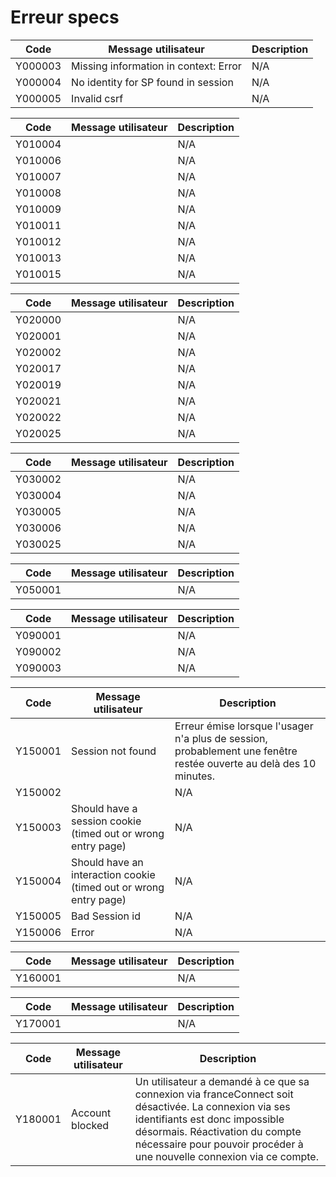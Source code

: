 # Erreur specs


| Code | Message utilisateur | Description |
|---|---|---|
| Y000003 | Missing information in context: Error | N/A |
| Y000004 | No identity for SP found in session | N/A |
| Y000005 | Invalid csrf | N/A |

| Code | Message utilisateur | Description |
|---|---|---|
| Y010004 |  | N/A |
| Y010006 |  | N/A |
| Y010007 |  | N/A |
| Y010008 |  | N/A |
| Y010009 |  | N/A |
| Y010011 |  | N/A |
| Y010012 |  | N/A |
| Y010013 |  | N/A |
| Y010015 |  | N/A |

| Code | Message utilisateur | Description |
|---|---|---|
| Y020000 |  | N/A |
| Y020001 |  | N/A |
| Y020002 |  | N/A |
| Y020017 |  | N/A |
| Y020019 |  | N/A |
| Y020021 |  | N/A |
| Y020022 |  | N/A |
| Y020025 |  | N/A |

| Code | Message utilisateur | Description |
|---|---|---|
| Y030002 |  | N/A |
| Y030004 |  | N/A |
| Y030005 |  | N/A |
| Y030006 |  | N/A |
| Y030025 |  | N/A |

| Code | Message utilisateur | Description |
|---|---|---|
| Y050001 |  | N/A |

| Code | Message utilisateur | Description |
|---|---|---|
| Y090001 |  | N/A |
| Y090002 |  | N/A |
| Y090003 |  | N/A |

| Code | Message utilisateur | Description |
|---|---|---|
| Y150001 | Session not found | Erreur émise lorsque l&#39;usager n&#39;a plus de session, probablement une fenêtre restée ouverte au delà des 10 minutes. |
| Y150002 |  | N/A |
| Y150003 | Should have a session cookie (timed out or wrong entry page) | N/A |
| Y150004 | Should have an interaction cookie (timed out or wrong entry page) | N/A |
| Y150005 | Bad Session id | N/A |
| Y150006 | Error | N/A |

| Code | Message utilisateur | Description |
|---|---|---|
| Y160001 |  | N/A |

| Code | Message utilisateur | Description |
|---|---|---|
| Y170001 |  | N/A |

| Code | Message utilisateur | Description |
|---|---|---|
| Y180001 | Account blocked | Un utilisateur a demandé à ce que sa connexion via franceConnect soit désactivée. La connexion via ses identifiants est donc impossible désormais. Réactivation du compte nécessaire pour pouvoir procéder à une nouvelle connexion via ce compte. |


